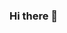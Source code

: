 ### Hi there 👋

<!--
**saikiran-Boda/saikiran-Boda** is a ✨ _special_ ✨ repository because its `README.md` (this file) appears on your GitHub profile.

Here are some ideas to get you started:

- 🔭 I’m currently working on case studies
- 🌱 I’m currently learning data science and machine learning
- 👯 I’m looking to collaborate on data science projects
- 🤔 I’m looking for help with my Projects
- 💬 Ask me about anything related to the project 
- 📫 How to reach me: boda.saikiran88@gmail.com
- 😄 Pronouns: he
- ⚡ Fun fact: iam a rookie
-->

